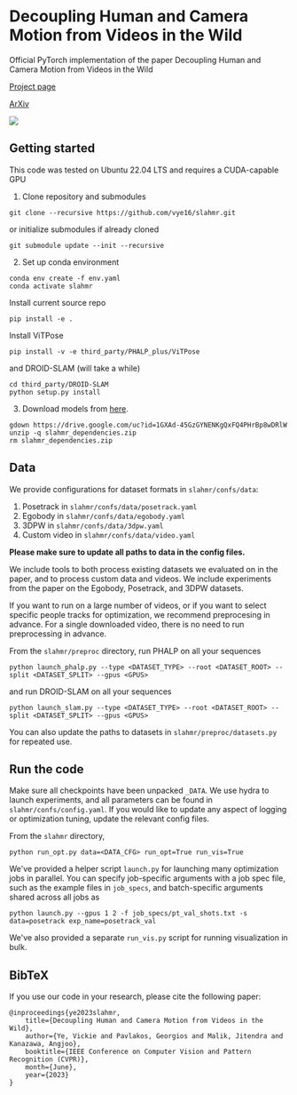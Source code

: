 # Decoupling Human and Camera Motion from Videos in the Wild

Official PyTorch implementation of the paper Decoupling Human and Camera Motion from Videos in the Wild

[Project page](https://vye16.github.io/slahmr/)

[ArXiv](https://vye16.github.io/slahmr/)

<img src="./teaser.png">

## Getting started
This code was tested on Ubuntu 22.04 LTS and requires a CUDA-capable GPU

1. Clone repository and submodules
```
git clone --recursive https://github.com/vye16/slahmr.git
```
or initialize submodules if already cloned
```
git submodule update --init --recursive
```

2. Set up conda environment
```
conda env create -f env.yaml
conda activate slahmr
```

Install current source repo
```
pip install -e .
```

Install ViTPose
```
pip install -v -e third_party/PHALP_plus/ViTPose
```

and DROID-SLAM (will take a while)
```
cd third_party/DROID-SLAM
python setup.py install
```

3. Download models from [here](https://drive.google.com/file/d/1GXAd-45GzGYNENKgQxFQ4PHrBp8wDRlW/view?usp=sharing).
```
gdown https://drive.google.com/uc?id=1GXAd-45GzGYNENKgQxFQ4PHrBp8wDRlW
unzip -q slahmr_dependencies.zip
rm slahmr_dependencies.zip
```

## Data
We provide configurations for dataset formats in `slahmr/confs/data`:
1. Posetrack in `slahmr/confs/data/posetrack.yaml`
2. Egobody in `slahmr/confs/data/egobody.yaml`
3. 3DPW in `slahmr/confs/data/3dpw.yaml`
5. Custom video in `slahmr/confs/data/video.yaml`

**Please make sure to update all paths to data in the config files.**

We include tools to both process existing datasets we evaluated on in the paper, and to process custom data and videos.
We include experiments from the paper on the Egobody, Posetrack, and 3DPW datasets.

If you want to run on a large number of videos, or if you want to select specific people tracks for optimization,
we recommend preprocesing in advance. 
For a single downloaded video, there is no need to run preprocessing in advance.

From the `slahmr/preproc` directory, run PHALP on all your sequences
```
python launch_phalp.py --type <DATASET_TYPE> --root <DATASET_ROOT> --split <DATASET_SPLIT> --gpus <GPUS>
```
and run DROID-SLAM on all your sequences
```
python launch_slam.py --type <DATASET_TYPE> --root <DATASET_ROOT> --split <DATASET_SPLIT> --gpus <GPUS>
```
You can also update the paths to datasets in `slahmr/preproc/datasets.py` for repeated use.

## Run the code
Make sure all checkpoints have been unpacked `_DATA`.
We use hydra to launch experiments, and all parameters can be found in `slahmr/confs/config.yaml`.
If you would like to update any aspect of logging or optimization tuning, update the relevant config files.

From the `slahmr` directory,
```
python run_opt.py data=<DATA_CFG> run_opt=True run_vis=True
```

We've provided a helper script `launch.py` for launching many optimization jobs in parallel.
You can specify job-specific arguments with a job spec file, such as the example files in `job_specs`,
and batch-specific arguments shared across all jobs as
```
python launch.py --gpus 1 2 -f job_specs/pt_val_shots.txt -s data=posetrack exp_name=posetrack_val
```

We've also provided a separate `run_vis.py` script for running visualization in bulk.

## BibTeX

If you use our code in your research, please cite the following paper:
```
@inproceedings{ye2023slahmr,
    title={Decoupling Human and Camera Motion from Videos in the Wild},
    author={Ye, Vickie and Pavlakos, Georgios and Malik, Jitendra and Kanazawa, Angjoo},
    booktitle={IEEE Conference on Computer Vision and Pattern Recognition (CVPR)},
    month={June},
    year={2023}
}
```
